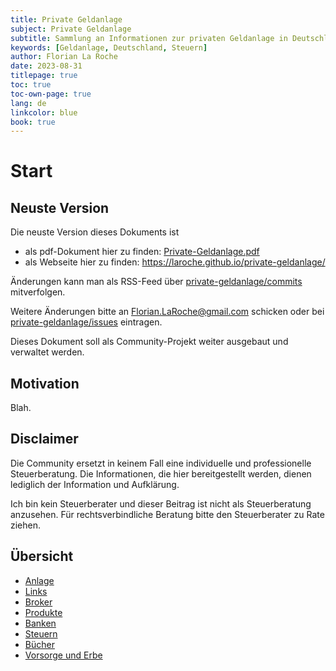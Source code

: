 ```yaml
---
title: Private Geldanlage
subject: Private Geldanlage
subtitle: Sammlung an Informationen zur privaten Geldanlage in Deutschland
keywords: [Geldanlage, Deutschland, Steuern]
author: Florian La Roche
date: 2023-08-31
titlepage: true
toc: true
toc-own-page: true
lang: de
linkcolor: blue
book: true
---
```



Start
=====


Neuste Version
--------------

Die neuste Version dieses Dokuments ist

- als pdf-Dokument hier zu finden: [Private-Geldanlage.pdf](https://laroche.github.io/private-geldanlage/Private-Geldanlage.pdf)
- als Webseite hier zu finden: <https://laroche.github.io/private-geldanlage/>

Änderungen kann man als RSS-Feed über [private-geldanlage/commits](https://github.com/laroche/private-geldanlage/commits/master) mitverfolgen.

Weitere Änderungen bitte an <Florian.LaRoche@gmail.com> schicken oder
bei [private-geldanlage/issues](https://github.com/laroche/private-geldanlage/issues) eintragen.

Dieses Dokument soll als Community-Projekt weiter ausgebaut und verwaltet werden.


Motivation
----------

Blah.


Disclaimer
----------

Die Community ersetzt in keinem Fall eine individuelle und professionelle Steuerberatung.
Die Informationen, die hier bereitgestellt werden, dienen lediglich der Information und Aufklärung.

Ich bin kein Steuerberater und dieser Beitrag ist nicht als Steuerberatung anzusehen. Für rechtsverbindliche
Beratung bitte den Steuerberater zu Rate ziehen.


Übersicht
---------

- [Anlage](anlage.md)
- [Links](links.md)
- [Broker](broker.md)
- [Produkte](products.md)
- [Banken](banken.md)
- [Steuern](steuern.md)
- [Bücher](buecher.md)
- [Vorsorge und Erbe](erbe.md)


